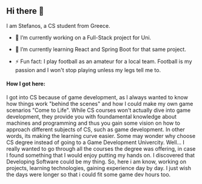 ## Hi there 👋

I am Stefanos, a CS student from Greece.

- 🔭 I’m currently working on a Full-Stack project for Uni.
- 🌱 I’m currently learning React and Spring Boot for that same project.

- ⚡ Fun fact: I play football as an amateur for a local team. Football is my passion and I won't stop playing unless my legs tell me to.

#### How I got here:

I got into CS because of game development, as I always wanted to know how things work "behind the scenes" and how I could make my own game scenarios "Come to Life". While CS courses won't actually dive into game development, they provide you with foundamental knowledge about machines and programming and thus you gain some vision on how to approach different subjects of CS, such as game development. In other words, its making the learning curve easier.
  Some may wonder why choose CS degree instead of going to a Game Development Univercity. Well... I really wanted to go through all the courses the degree was offering, in case I found something that I would enjoy putting my hands on. I discovered that Developing Software could be my thing. So, here i am know, working on projects, learning technologies, gaining experience day by day. I just wish the days were longer so that i could fit some game dev hours too.
